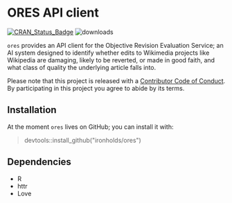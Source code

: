 # ORES API client
[![CRAN_Status_Badge](http://www.r-pkg.org/badges/version/ores)](http://cran.r-project.org/package=ores) ![downloads](http://cranlogs.r-pkg.org/badges/grand-total/ores)

`ores` provides an API client for the Objective Revision Evaluation Service; an AI system designed to identify whether edits to Wikimedia projects like Wikipedia are damaging, likely to be reverted, or made in good faith, and what class of quality the underlying article falls into.

Please note that this project is released with a [Contributor Code of Conduct](CONDUCT.md). By participating in this project you agree to abide by its terms.

## Installation

At the moment `ores` lives on GitHub; you can install it with:

> devtools::install_github("ironholds/ores")

## Dependencies

* R
* httr
* Love